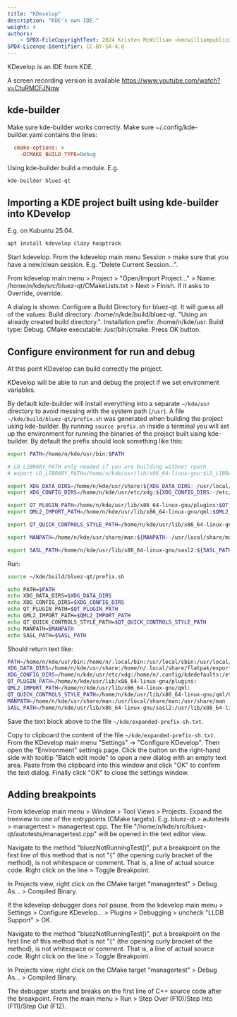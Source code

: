```yaml
---
title: "KDevelop"
description: "KDE's own IDE."
weight: 4
authors:
    - SPDX-FileCopyrightText: 2024 Kristen McWilliam <kmcwilliampublic@gmail.com>
SPDX-License-Identifier: CC-BY-SA-4.0
---
```


KDevelop is an IDE from KDE.

A screen recording version is available https://www.youtube.com/watch?v=CtuRMCFJNqw


## kde-builder

Make sure kde-builder works correctly. Make sure ~/.config/kde-builder.yaml contains the lines:

```ini
  cmake-options: >
    -DCMAKE_BUILD_TYPE=Debug
```

Using kde-builder build a module. E.g.

```bash
kde-builder bluez-qt
```


## Importing a KDE project built using kde-builder into KDevelop

E.g. on Kubuntu 25.04.

```bash
apt install kdevelop clazy heaptrack
```

Start kdevelop. From the kdevelop main menu Session > make sure that you have a new/clean session. E.g. "Delete Current Session...".

From kdevelop main menu > Project > "Open/Import Project..." > Name: /home/n/kde/src/bluez-qt/CMakeLists.txt > Next > Finish. If it asks to Override, override.

A dialog is shown: Configure a Build Directory for bluez-qt. It will guess all of the values: Build directory: /home/n/kde/build/bluez-qt. "Using an already created build directory.". Installation prefix: /home/n/kde/usr. Build type: Debug. CMake executable: /usr/bin/cmake. Press OK button.


## Configure environment for run and debug

At this point KDevelop can build correctly the project.

KDevelop will be able to run and debug the project if we set environment variables.

By default kde-builder will install everything into a separate `~/kde/usr` directory to avoid messing with the system path (`/usr`). A file `~/kde/build/bluez-qt/prefix.sh` was generated when building the project using kde-builder. By running `source prefix.sh` inside a terminal you will set up the environment for running the binaries of the project built using kde-builder. By default the prefix should look something like this:

```bash
export PATH=/home/n/kde/usr/bin:$PATH

# LD_LIBRARY_PATH only needed if you are building without rpath
# export LD_LIBRARY_PATH=/home/n/kde/usr/lib/x86_64-linux-gnu:$LD_LIBRARY_PATH

export XDG_DATA_DIRS=/home/n/kde/usr/share:${XDG_DATA_DIRS:-/usr/local/share:/usr/share}
export XDG_CONFIG_DIRS=/home/n/kde/usr/etc/xdg:${XDG_CONFIG_DIRS:-/etc/xdg}

export QT_PLUGIN_PATH=/home/n/kde/usr/lib/x86_64-linux-gnu/plugins:$QT_PLUGIN_PATH
export QML2_IMPORT_PATH=/home/n/kde/usr/lib/x86_64-linux-gnu/qml:$QML2_IMPORT_PATH

export QT_QUICK_CONTROLS_STYLE_PATH=/home/n/kde/usr/lib/x86_64-linux-gnu/qml/QtQuick/Controls.2/:$QT_QUICK_CONTROLS_STYLE_PATH

export MANPATH=/home/n/kde/usr/share/man:${MANPATH:-/usr/local/share/man:/usr/share/man}

export SASL_PATH=/home/n/kde/usr/lib/x86_64-linux-gnu/sasl2:${SASL_PATH:-/usr/lib/x86_64-linux-gnu/sasl2}
```

Run:

```bash
source ~/kde/build/bluez-qt/prefix.sh

echo PATH=$PATH
echo XDG_DATA_DIRS=$XDG_DATA_DIRS
echo XDG_CONFIG_DIRS=$XDG_CONFIG_DIRS
echo QT_PLUGIN_PATH=$QT_PLUGIN_PATH
echo QML2_IMPORT_PATH=$QML2_IMPORT_PATH
echo QT_QUICK_CONTROLS_STYLE_PATH=$QT_QUICK_CONTROLS_STYLE_PATH
echo MANPATH=$MANPATH
echo SASL_PATH=$SASL_PATH
```

Should return text like:

```bash
PATH=/home/n/kde/usr/bin:/home/n/.local/bin:/usr/local/sbin:/usr/local/bin:/usr/sbin:/usr/bin:/sbin:/bin:/usr/games:/usr/local/games:/snap/bin:/home/n/.local/share/JetBrains/Toolbox/scripts
XDG_DATA_DIRS=/home/n/kde/usr/share:/home/n/.local/share/flatpak/exports/share:/var/lib/flatpak/exports/share:/usr/local/share:/usr/share:/var/lib/snapd/desktop
XDG_CONFIG_DIRS=/home/n/kde/usr/etc/xdg:/home/n/.config/kdedefaults:/etc/xdg:/usr/share/kubuntu-default-settings/kf5-settings
QT_PLUGIN_PATH=/home/n/kde/usr/lib/x86_64-linux-gnu/plugins:
QML2_IMPORT_PATH=/home/n/kde/usr/lib/x86_64-linux-gnu/qml:
QT_QUICK_CONTROLS_STYLE_PATH=/home/n/kde/usr/lib/x86_64-linux-gnu/qml/QtQuick/Controls.2/:
MANPATH=/home/n/kde/usr/share/man:/usr/local/share/man:/usr/share/man
SASL_PATH=/home/n/kde/usr/lib/x86_64-linux-gnu/sasl2:/usr/lib/x86_64-linux-gnu/sasl2

```

Save the text block above to the file `~/kde/expanded-prefix-sh.txt`.

Copy to clipboard the content of the file `~/kde/expanded-prefix-sh.txt`. From the KDevelop main menu "Settings" -> "Configure KDevelop". Then open the "Environment" settings page. Click the button on the right-hand side with tooltip "Batch edit mode" to open a new dialog with an empty text area. Paste from the clipboard into this window and click "OK" to confirm the text dialog. Finally click "OK" to close the settings window.


## Adding breakpoints

From kdevelop main menu > Window > Tool Views > Projects. Expand the treeview to one of the entrypoints (CMake targets). E.g. bluez-qt > autotests > managertest > managertest.cpp. The file "/home/n/kde/src/bluez-qt/autotests/managertest.cpp" will be opened in the text editor view.

Navigate to the method "bluezNotRunningTest()", put a breakpoint on the first line of this method that is not "{" (the opening curly bracket of the method), is not whitespace or comment. That is, a line of actual source code. Right click on the line > Toggle Breakpoint.

In Projects view, right click on the CMake target "managertest" > Debug As... > Compiled Binary.

If the kdevelop debugger does not pause, from the kdevelop main menu > Settings > Configure KDevelop... > Plugins > Debugging > uncheck "LLDB Support" > OK.

Navigate to the method "bluezNotRunningTest()", put a breakpoint on the first line of this method that is not "{" (the opening curly bracket of the method), is not whitespace or comment. That is, a line of actual source code. Right click on the line > Toggle Breakpoint.

In Projects view, right click on the CMake target "managertest" > Debug As... > Compiled Binary.

The debugger starts and breaks on the first line of C++ source code after the breakpoint. From the main menu > Run > Step Over (F10)/Step Into (F11)/Step Out (F12).
